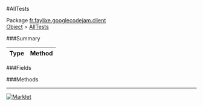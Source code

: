 #AllTests

Package [fr.faylixe.googlecodejam.client](https://github.com/Faylixe/googlecodejam-client/blob/master/fr/faylixe/googlecodejam/client)<br>
[Object]() > [AllTests](https://github.com/Faylixe/googlecodejam-client/blob/master/javadoc/fr/faylixe/googlecodejam/client/AllTests.md)



###Summary


| Type | Method |
| --- | --- |

###Fields


###Methods

---
[![Marklet](https://img.shields.io/badge/Generated%20by-Marklet-green.svg)](https://github.com/Faylixe/marklet)